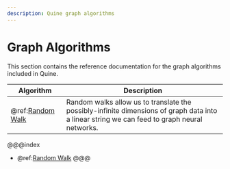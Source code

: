 ```yaml
---
description: Quine graph algorithms
---
```

# Graph Algorithms

This section contains the reference documentation for the graph algorithms included in Quine.

| Algorithm                          | Description                                                                                                                                  |
| ---------------------------------- | -------------------------------------------------------------------------------------------------------------------------------------------- |
| @ref:[Random Walk](random-walk.md) | Random walks allow us to translate the possibly-infinite dimensions of graph data into a linear string we can feed to graph neural networks. |

@@@index

* @ref:[Random Walk](random-walk.md)
@@@
